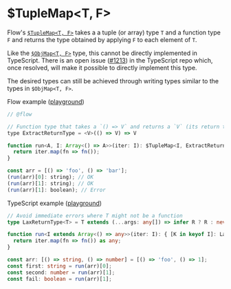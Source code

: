 # $TupleMap&lt;T, F&gt;

Flow's [`$TupleMap<T, F>`](https://flow.org/en/docs/types/utilities/#toc-tuplemap) takes a a tuple (or array) type `T` and a function type `F` and returns the type obtained by applying `F` to each element of `T`.

Like the [`$ObjMap<T, F>`](toc-objmap.md) type, this cannot be directly implemented in TypeScript. There is an open issue ([#1213](https://github.com/Microsoft/TypeScript/issues/1213)) in the TypeScript repo which, once resolved, will make it possible to directly implement this type.

The desired types can still be achieved through writing types similar to the types in `$ObjMap<T, F>`.

Flow example ([playground](https://flow.org/try/#0PTAEAEDMBsHsHcBQiSgGIFcB2BjALgJaxah4CeADgKakAWAhnqfQNZUDOo9oABgBQBKUAF4AfKABqPLlgAmoAE5U8GBVk7ceU0HwJ5OSlWtKUqAxOWqgAogA88C+vgBKy1VgAqpkaAA8E0T5BEXEJITFJZEhsfCISBWxfAEEAGlAASQAuUCSFRzJfYIik0UC9KgVs9IFsgBIPDApoKgBZegpfdLS7Byc8VyNPU3EAb0RQRTdjcoUAOgBbdr5IEgiVwQEAbkQAX2QcYnYmejyfAG0i8QBySFhYK7TL0CuAIxOrgF1tvgSsPhOFAIzgAGD7ZI4KAhYADmW1AqAA8gBpRA-bD-PJAgCMYNAEKhsM28LAyNRvwxgLOOOyLzuzXoWDhqGseVgCiAA))

```javascript
// @flow

// Function type that takes a `() => V` and returns a `V` (its return type)
type ExtractReturnType = <V>(() => V) => V

function run<A, I: Array<() => A>>(iter: I): $TupleMap<I, ExtractReturnType> {
  return iter.map(fn => fn());
}

const arr = [() => 'foo', () => 'bar'];
(run(arr)[0]: string); // OK
(run(arr)[1]: string); // OK
(run(arr)[1]: boolean); // Error
```

TypeScript example ([playground][1])

```typescript
// Avoid immediate errors where T might not be a function
type LaxReturnType<T> = T extends (...args: any[]) => infer R ? R : never;

function run<I extends Array<() => any>>(iter: I): { [K in keyof I]: LaxReturnType<I[K]> } {
  return iter.map(fn => fn()) as any;
}

const arr: [() => string, () => number] = [() => 'foo', () => 1];
const first: string = run(arr)[0];
const second: number = run(arr)[1];
const fail: boolean = run(arr)[1];
```

<!-- Note: This uses the typescriptlang playground because it requires a more recent TS version than is available on AgentCooper's -->
[1]: https://www.typescriptlang.org/play/index.html#src=%2F%2F%20Avoid%20immediate%20errors%20where%20T%20might%20not%20be%20a%20function%0D%0Atype%20LaxReturnType%3CT%3E%20%3D%20T%20extends%20(...args%3A%20any%5B%5D)%20%3D%3E%20infer%20R%20%3F%20R%20%3A%20never%3B%0D%0A%0D%0Afunction%20run%3CI%20extends%20Array%3C()%20%3D%3E%20any%3E%3E(iter%3A%20I)%3A%20%7B%20%5BK%20in%20keyof%20I%5D%3A%20LaxReturnType%3CI%5BK%5D%3E%20%7D%20%7B%0D%0A%20%20return%20iter.map(fn%20%3D%3E%20fn())%20as%20any%3B%0D%0A%7D%0D%0A%0D%0Aconst%20arr%3A%20%5B()%20%3D%3E%20string%2C%20()%20%3D%3E%20number%5D%20%3D%20%5B()%20%3D%3E%20'foo'%2C%20()%20%3D%3E%201%5D%3B%0D%0Aconst%20first%3A%20string%20%3D%20run(arr)%5B0%5D%3B%0D%0Aconst%20second%3A%20number%20%3D%20run(arr)%5B1%5D%3B%0D%0Aconst%20fail%3A%20boolean%20%3D%20run(arr)%5B1%5D%3B
